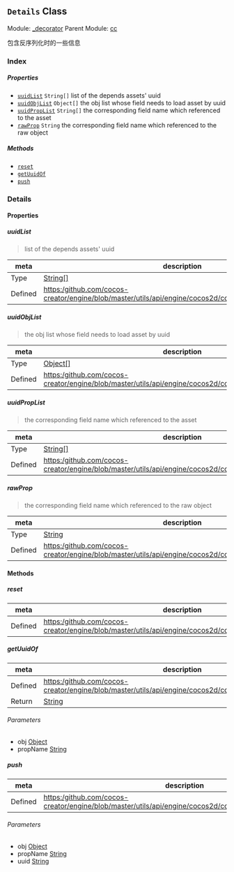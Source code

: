 ## `Details` Class



Module: [_decorator](../modules/_decorator.md)
Parent Module: [cc](../modules/cc.md)




包含反序列化时的一些信息

### Index

##### Properties

  - [`uuidList`](#uuidlist) `String[]` list of the depends assets' uuid
  - [`uuidObjList`](#uuidobjlist) `Object[]` the obj list whose field needs to load asset by uuid
  - [`uuidPropList`](#uuidproplist) `String[]` the corresponding field name which referenced to the asset
  - [`rawProp`](#rawprop) `String` the corresponding field name which referenced to the raw object



##### Methods

  - [`reset`](#reset) 
  - [`getUuidOf`](#getuuidof) 
  - [`push`](#push) 



### Details


#### Properties


##### uuidList

> list of the depends assets' uuid

| meta | description |
|------|-------------|
| Type | <a href="https://developer.mozilla.org/en/JavaScript/Reference/Global_Objects/String" class="crosslink external" target="_blank">String[]</a> |
| Defined | [https:/github.com/cocos-creator/engine/blob/master/utils/api/engine/cocos2d/core/platform/deserialize.js:49](https:/github.com/cocos-creator/engine/blob/master/utils/api/engine/cocos2d/core/platform/deserialize.js#L49) |



##### uuidObjList

> the obj list whose field needs to load asset by uuid

| meta | description |
|------|-------------|
| Type | <a href="https://developer.mozilla.org/en/JavaScript/Reference/Global_Objects/Object" class="crosslink external" target="_blank">Object[]</a> |
| Defined | [https:/github.com/cocos-creator/engine/blob/master/utils/api/engine/cocos2d/core/platform/deserialize.js:54](https:/github.com/cocos-creator/engine/blob/master/utils/api/engine/cocos2d/core/platform/deserialize.js#L54) |



##### uuidPropList

> the corresponding field name which referenced to the asset

| meta | description |
|------|-------------|
| Type | <a href="https://developer.mozilla.org/en/JavaScript/Reference/Global_Objects/String" class="crosslink external" target="_blank">String[]</a> |
| Defined | [https:/github.com/cocos-creator/engine/blob/master/utils/api/engine/cocos2d/core/platform/deserialize.js:59](https:/github.com/cocos-creator/engine/blob/master/utils/api/engine/cocos2d/core/platform/deserialize.js#L59) |



##### rawProp

> the corresponding field name which referenced to the raw object

| meta | description |
|------|-------------|
| Type | <a href="https://developer.mozilla.org/en/JavaScript/Reference/Global_Objects/String" class="crosslink external" target="_blank">String</a> |
| Defined | [https:/github.com/cocos-creator/engine/blob/master/utils/api/engine/cocos2d/core/platform/deserialize.js:65](https:/github.com/cocos-creator/engine/blob/master/utils/api/engine/cocos2d/core/platform/deserialize.js#L65) |






<!-- Method Block -->
#### Methods


##### reset



| meta | description |
|------|-------------|
| Defined | [https:/github.com/cocos-creator/engine/blob/master/utils/api/engine/cocos2d/core/platform/deserialize.js:71](https:/github.com/cocos-creator/engine/blob/master/utils/api/engine/cocos2d/core/platform/deserialize.js#L71) |



##### getUuidOf



| meta | description |
|------|-------------|
| Defined | [https:/github.com/cocos-creator/engine/blob/master/utils/api/engine/cocos2d/core/platform/deserialize.js:92](https:/github.com/cocos-creator/engine/blob/master/utils/api/engine/cocos2d/core/platform/deserialize.js#L92) |
| Return 		 | <a href="https://developer.mozilla.org/en/JavaScript/Reference/Global_Objects/String" class="crosslink external" target="_blank">String</a> 

###### Parameters
- obj <a href="https://developer.mozilla.org/en/JavaScript/Reference/Global_Objects/Object" class="crosslink external" target="_blank">Object</a> 
- propName <a href="https://developer.mozilla.org/en/JavaScript/Reference/Global_Objects/String" class="crosslink external" target="_blank">String</a> 


##### push



| meta | description |
|------|-------------|
| Defined | [https:/github.com/cocos-creator/engine/blob/master/utils/api/engine/cocos2d/core/platform/deserialize.js:106](https:/github.com/cocos-creator/engine/blob/master/utils/api/engine/cocos2d/core/platform/deserialize.js#L106) |

###### Parameters
- obj <a href="https://developer.mozilla.org/en/JavaScript/Reference/Global_Objects/Object" class="crosslink external" target="_blank">Object</a> 
- propName <a href="https://developer.mozilla.org/en/JavaScript/Reference/Global_Objects/String" class="crosslink external" target="_blank">String</a> 
- uuid <a href="https://developer.mozilla.org/en/JavaScript/Reference/Global_Objects/String" class="crosslink external" target="_blank">String</a> 



